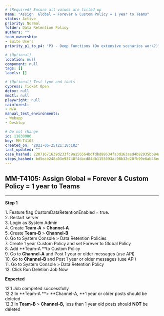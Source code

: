 ```yaml
---
# (Required) Ensure all values are filled up
name: "Assign  Global = Forever & Custom Policy = 1 year to Teams"
status: Active
priority: Normal
folder: Data Retention Policy
authors: ""
team_ownership: 
- Suite Users
priority_p1_to_p4: "P3 - Deep Functions (Do extensive scenarios work?)"

# (Optional)
location: null
component: null
tags: []
labels: []

# (Optional) Test type and tools
cypress: Ticket Open
detox: null
mmctl: null
playwright: null
rainforest: 
- N/A
manual_test_environments: 
- Webapp
- Desktop

# Do not change
id: 11830086
key: MM-T4105
created_on: "2021-06-25T21:18:18Z"
last_updated: ""
case_hashed: 22071671639d233fc9a156564bdfdbd88634fa3d163aed4b82935bb84aa04bae2dd809dcc1dc5faa6ec4bcd215ce53a5
steps_hashed: bd5eab248a03e93740f4dacd84db1155093aa98b32d20fb99e6ab46ecca8d1791074098445a63cf9191e87348d9c3db2
---
```


<!-- (Auto-generated) Based on frontmatter's "key" and "name" -->

## MM-T4105: Assign Global = Forever & Custom Policy = 1 year to Teams

---

**Step 1**

1\. Feature flag CustomDataRetentionEnabled = true.\
2\. Restart server\
3\. Login as System Admin\
4\. Create **Team-A** > **Channel-A**\
5\. Create **Team-B** > **Channel-B**\
6\. Go to System Console > Data Retention Policies\
7\. Create 1 year Custom Policy and set Forever to Global Policy\
8\. Add \*\*Team-A \*\*to Custom Policy\
9\. Go to **Channel-A** and Post 1 year or older messages (use API)\
10\. Go to **Channel-B** and Post 1 year or older messages (use API)\
11\. Go to System Console > Data Retention Policy\
12\. Click Run Deletion Job Now

**Expected**

12.1 Job competed successfully\
12.2 In \*\*Team-A \*\*> \*\*Channel-A, \*\*1 year or older posts should be deleted\
12.3 In **Team-B** > **Channel-B,** less than 1 year old posts should **NOT** be deleted
